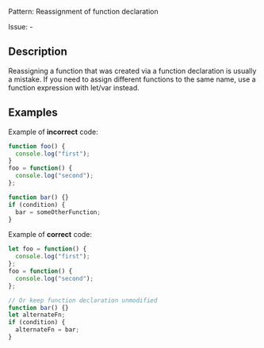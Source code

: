 Pattern: Reassignment of function declaration

Issue: -

## Description

Reassigning a function that was created via a function declaration is usually a mistake. If you need to assign different functions to the same name, use a function expression with let/var instead.

## Examples

Example of **incorrect** code:
```javascript
function foo() {
  console.log("first");
}
foo = function() {
  console.log("second");
};

function bar() {}
if (condition) {
  bar = someOtherFunction;
}
```

Example of **correct** code:
```javascript
let foo = function() {
  console.log("first");
};
foo = function() {
  console.log("second");
};

// Or keep function declaration unmodified
function bar() {}
let alternateFn;
if (condition) {
  alternateFn = bar;
}
```